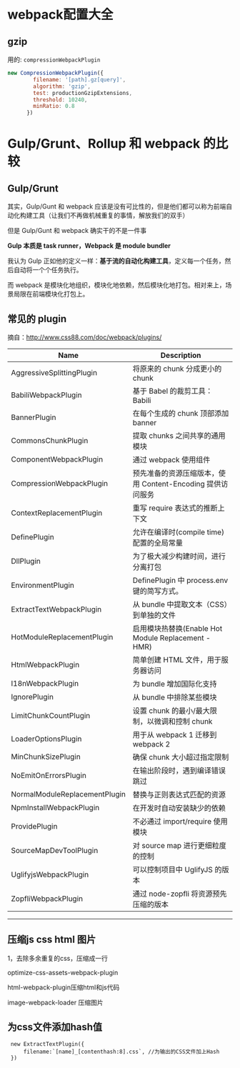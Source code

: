 # webpack配置大全

## gzip

用的: `compressionWebpackPlugin`

```js
new CompressionWebpackPlugin({
        filename: '[path].gz[query]',
        algorithm: 'gzip',
        test: productionGzipExtensions,
        threshold: 10240,
        minRatio: 0.8
      })
```

# Gulp/Grunt、Rollup 和 webpack 的比较

## Gulp/Grunt

其实，Gulp/Gunt 和 webpack 应该是没有可比性的，但是他们都可以称为前端自动化构建工具（让我们不再做机械重复的事情，解放我们的双手）

但是 Gulp/Gunt 和 webpack 确实干的不是一件事

**Gulp 本质是 task runner，Webpack 是 module bundler**

我认为 Gulp 正如他的定义一样：**基于流的自动化构建工具**，定义每一个任务，然后自动将一个个任务执行。

而 webpack 是模块化地组织，模块化地依赖，然后模块化地打包。相对来上，场景局限在前端模块化打包上。

## 常见的 plugin

摘自：http://www.css88.com/doc/webpack/plugins/

| Name                          | Description                                                |
| ----------------------------- | ---------------------------------------------------------- |
| AggressiveSplittingPlugin     | 将原来的 chunk 分成更小的 chunk                            |
| BabiliWebpackPlugin           | 基于 Babel 的裁剪工具：Babili                              |
| BannerPlugin                  | 在每个生成的 chunk 顶部添加 banner                         |
| CommonsChunkPlugin            | 提取 chunks 之间共享的通用模块                             |
| ComponentWebpackPlugin        | 通过 webpack 使用组件                                      |
| CompressionWebpackPlugin      | 预先准备的资源压缩版本，使用 Content-Encoding 提供访问服务 |
| ContextReplacementPlugin      | 重写 require 表达式的推断上下文                            |
| DefinePlugin                  | 允许在编译时(compile time)配置的全局常量                   |
| DllPlugin                     | 为了极大减少构建时间，进行分离打包                         |
| EnvironmentPlugin             | DefinePlugin 中 process.env 键的简写方式。                 |
| ExtractTextWebpackPlugin      | 从 bundle 中提取文本（CSS）到单独的文件                    |
| HotModuleReplacementPlugin    | 启用模块热替换(Enable Hot Module Replacement - HMR)        |
| HtmlWebpackPlugin             | 简单创建 HTML 文件，用于服务器访问                         |
| I18nWebpackPlugin             | 为 bundle 增加国际化支持                                   |
| IgnorePlugin                  | 从 bundle 中排除某些模块                                   |
| LimitChunkCountPlugin         | 设置 chunk 的最小/最大限制，以微调和控制 chunk             |
| LoaderOptionsPlugin           | 用于从 webpack 1 迁移到 webpack 2                          |
| MinChunkSizePlugin            | 确保 chunk 大小超过指定限制                                |
| NoEmitOnErrorsPlugin          | 在输出阶段时，遇到编译错误跳过                             |
| NormalModuleReplacementPlugin | 替换与正则表达式匹配的资源                                 |
| NpmInstallWebpackPlugin       | 在开发时自动安装缺少的依赖                                 |
| ProvidePlugin                 | 不必通过 import/require 使用模块                           |
| SourceMapDevToolPlugin        | 对 source map 进行更细粒度的控制                           |
| UglifyjsWebpackPlugin         | 可以控制项目中 UglifyJS 的版本                             |
| ZopfliWebpackPlugin           | 通过 node-zopfli 将资源预先压缩的版本                      |

-----

## 压缩js css html 图片

1，去除多余重复的css，压缩成一行

 optimize-css-assets-webpack-plugin

html-webpack-plugin压缩html和js代码

 image-webpack-loader 压缩图片

## 为css文件添加hash值

```
 new ExtractTextPlugin({
     filename:`[name]_[contenthash:8].css`, //为输出的CSS文件加上Hash
 })
```

